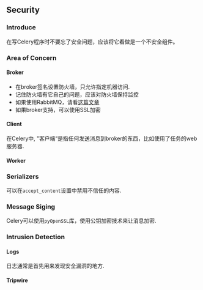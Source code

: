 ## Security

### Introduce

在写Celery程序时不要忘了安全问题，应该将它看做是一个不安全组件。

### Area of Concern

#### Broker

- 在broker签名设置防火墙，只允许指定机器访问.
- 记住防火墙有它自己的问题，应该对防火墙保持监控
- 如果使用RabbitMQ，请看[这篇文章](http://www.rabbitmq.com/access-control.html)
- 如果broker支持，可以使用SSL加密

#### Client

在Celery中, "客户端“是指任何发送消息到broker的东西，比如使用了任务的web服务器.

#### Worker

### Serializers

可以在`accept_content`设置中禁用不信任的内容.

### Message Siging

Celery可以使用`pyOpenSSL`库，使用公钥加密技术来让消息加密.

### Intrusion Detection

#### Logs

日志通常是首先用来发现安全漏洞的地方.

#### Tripwire

